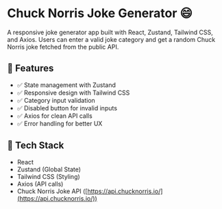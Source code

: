# Chuck Norris Joke Generator 😄

A responsive joke generator app built with React, Zustand, Tailwind CSS, and Axios. Users can enter a valid joke category and get a random Chuck Norris joke fetched from the public API.

## 🚀 Features

- ✅ State management with Zustand
- ✅ Responsive design with Tailwind CSS
- ✅ Category input validation
- ✅ Disabled button for invalid inputs
- ✅ Axios for clean API calls
- ✅ Error handling for better UX

## 🎨 Tech Stack

- React
- Zustand (Global State)
- Tailwind CSS (Styling)
- Axios (API calls)
- Chuck Norris Joke API ([https://api.chucknorris.io/](https://api.chucknorris.io/))


